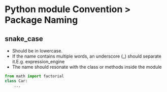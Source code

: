 # Python module Convention > Package Naming

## snake_case

* Should be in lowercase.
* If the name contains multiple words, an underscore (_) should separate it.E.g. expression_engine
* The name should resonate with the class or methods inside the module

```python
from math import factorial
class Car:
    ...
```



